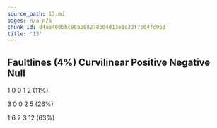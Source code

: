 ```yaml
---
source_path: 13.md
pages: n/a-n/a
chunk_id: d4ae400bbc90ab68278b04d13e1c33f7b04fc953
title: '13'
---
```

## Faultlines (4%) Curvilinear Positive Negative Null

1 0 0 1 2 (11%)

3 0 0 2 5 (26%)

1 6 2 3 12 (63%)

